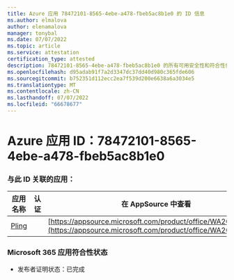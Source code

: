 ```yaml
---
title: Azure 应用 78472101-8565-4ebe-a478-fbeb5ac8b1e0 的 ID 信息
ms.author: elmalova
author: elenamalova
manager: tonybal
ms.date: 07/07/2022
ms.topic: article
ms.service: attestation
certification_type: attested
description: 78472101-8565-4ebe-a478-fbeb5ac8b1e0 的所有可用安全性和符合性信息信息。
ms.openlocfilehash: d95adab91f7a2d3347dc37dd40d980c365fde606
ms.sourcegitcommit: b752351d112ecc2ea7f539d200e6638a6a3034e5
ms.translationtype: MT
ms.contentlocale: zh-CN
ms.lasthandoff: 07/07/2022
ms.locfileid: "66678677"
---
```

# <a name="azure-app-id-78472101-8565-4ebe-a478-fbeb5ac8b1e0"></a>Azure 应用 ID：78472101-8565-4ebe-a478-fbeb5ac8b1e0


### <a name="apps-associated-with-this-id"></a>与此 ID 关联的应用：
| **应用名称** | **认证** | **在 AppSource 中查看** |
|--------------|---------------|-----------------------|
| [Pling](../forward/WA200004294.md) |  | [https://appsource.microsoft.com/product/office/WA200004294](https://appsource.microsoft.com/product/office/WA200004294) |

### <a name="microsoft-365-app-compliance-status"></a>Microsoft 365 应用符合性状态
- 发布者证明状态：已完成
